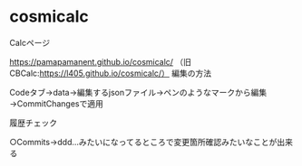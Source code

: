 # cosmicalc
Calcページ

https://pamapamanent.github.io/cosmicalc/
（旧CBCalc:https://l405.github.io/cosmicalc/）
編集の方法

Codeタブ→data→編集するjsonファイル→ペンのようなマークから編集→CommitChangesで適用

履歴チェック

○Commits→ddd...みたいになってるところで変更箇所確認みたいなことが出来る
